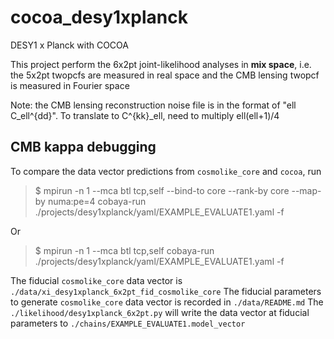 # cocoa_desy1xplanck
DESY1 x Planck with COCOA

This project perform the 6x2pt joint-likelihood analyses in **mix space**, i.e. the 5x2pt twopcfs are measured in real space and the CMB lensing twopcf is measured in Fourier space 

Note: the CMB lensing reconstruction noise file is in the format of "ell C_ell^{dd}". To translate to C^{kk}\_ell, need to multiply ell(ell+1)/4

## CMB kappa debugging

To compare the data vector predictions from `cosmolike_core` and `cocoa`, run

> $ mpirun -n 1 --mca btl tcp,self --bind-to core --rank-by core --map-by numa:pe=4 cobaya-run ./projects/desy1xplanck/yaml/EXAMPLE_EVALUATE1.yaml -f

Or
> $ mpirun -n 1 --mca btl tcp,self cobaya-run ./projects/desy1xplanck/yaml/EXAMPLE_EVALUATE1.yaml -f




The fiducial `cosmolike_core` data vector is `./data/xi_desy1xplanck_6x2pt_fid_cosmolike_core`
The fiducial parameters to generate `cosmolike_core` data vector is recorded in `./data/README.md`
The `./likelihood/desy1xplanck_6x2pt.py` will write the data vector at fiducial parameters to `./chains/EXAMPLE_EVALUATE1.model_vector`
